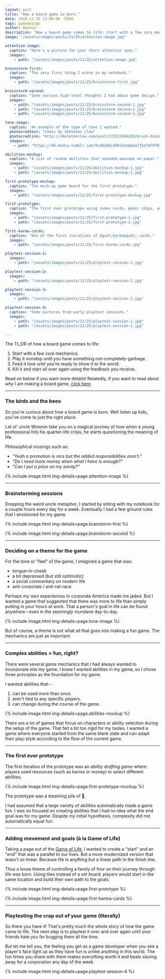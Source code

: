```yaml
---
layout: post
title: "How a board game is born."
date: 2018-11-25 12:00:00 -0500
tags: gamedesign
author: Wonmin
description: "How a board game comes to life: start with a few core mechanics and play it over and over again until something not-completely-garbage emerges. Then feed it love until you're ready to show it to the world. Then kill it and start all over again using the feedback you receive."
image: "/assets/images/posts/11/25/attention-image.jpg"

attention-image:
  caption: "Here's a picture for your short attention span."
  images:
    - path: "/assets/images/posts/11/25/attention-image.jpg"

brainstorm-first:
  caption: "The very first thing I wrote in my notebook."
  images:
    - path: "/assets/images/posts/11/25/brainstorm-first.jpg"

brainstorm-second:
  caption: "Some various high-level thoughts I had about game design."
  images:
    - path: "/assets/images/posts/11/25/brainstorm-second-1.jpg"
    - path: "/assets/images/posts/11/25/brainstorm-second-2.jpg"
    - path: "/assets/images/posts/11/25/brainstorm-second-3.jpg"

tone-image:
  caption: "An example of the type of tone I wanted."
  photocredtext: "Comic by Skeleton Claw"
  photocredlink: "http://skeletonclaw.com/post/172523266228/brain-drain-patreon-facebook-twitter"
  images:
    - path: "https://66.media.tumblr.com/9cdb3d6cd00142e8aba715e7d79f03b4/tumblr_p6kh16IoMf1u0glb4o1_1280.jpg"

abilities-mockup:
  caption: "A list of random abilities that sounded awesome on paper."
  images:
    - path: "/assets/images/posts/11/25/abilities-mockup-1.jpg"
    - path: "/assets/images/posts/11/25/abilities-mockup-2.jpg"

first-prototype-mockup:
  caption: "The mock-up game board for the first prototype."
  images:
    - path: "/assets/images/posts/11/25/first-prototype-mockup.jpg"

first-prototype:
  caption: "The first ever prototype using index cards, poker chips, and my little cousin's Lego pieces."
  images:
    - path: "/assets/images/posts/11/25/first-prototype-1.jpg"
    - path: "/assets/images/posts/11/25/first-prototype-2.jpg"

first-karma-cards:
  caption: "One of the first iterations of &quot;karma&quot; cards."
  images:
    - path: "/assets/images/posts/11/25/first-karma-cards.jpg"

playtest-session-1:
  images:
    - path: "/assets/images/posts/11/25/playtest-session-1.jpg"

playtest-session-2:
  images:
    - path: "/assets/images/posts/11/25/playtest-session-2.jpg"

playtest-session-3:
  images:
    - path: "/assets/images/posts/11/25/playtest-session-3.jpg"

playtest-session-4:
  caption: "Some pictures from early playtest sessions."
  images:
    - path: "/assets/images/posts/11/25/playtest-session-1.jpg"
    - path: "/assets/images/posts/11/25/playtest-session-2.jpg"

---
```


The TL;DR of how a board game comes to life:
1. Start with a few core mechanics.
2. Play it nonstop until you have something not-completely-garbage.
3. Feed it love until you're ready to show it to the world.
4. Kill it and start all over again using the feedback you receive.

Read on below if you want more details! Relatedly, if you want to read about _why_ I am making a board game, [click here](../12/why-am-i-making-a-board-game-wonmin.html).

---

### The birds and the bees

So you're curious about how a board game is born. Well listen up kids, you've come to just the right place.

Let ol' uncle Wonmin take you on a magical journey of how when a young professional hits his quarter-life crisis, he starts questioning the meaning of life.

Philosophical musings such as:
 - _"Yeah a promotion is nice but the added responsibilities aren't."_
 - _"Do I need more money when what I have is enough?"_
 - _"Can I put a price on my sanity?"_

{% include image.html img-details=page.attention-image %}

---

### Brainstorming sessions

Dropping the weird uncle metaphor, I started by sitting with my notebook for a couple hours every day for a week. Eventually I had a few ground rules that I envisioned for my game.

{% include image.html img-details=page.brainstorm-first %}

{% include image.html img-details=page.brainstorm-second %}

---

### Deciding on a theme for the game

For the tone or "feel" of the game, I imagined a game that was:
* tongue-in-cheek
* a bit depressed (but still optimistic)
* a social commentary on modern life
* anti-corporate / anti-rat-race

Perhaps my own experiences in corporate America made me jaded. But I wanted a game that suggested that there was more to life than simply putting in your hours at work. That a person's goal in life can be found anywhere--even in the seemingly mundane day-to-day.

{% include image.html img-details=page.tone-image %}

But of course, a theme is not what all that goes into making a fun game. The mechanics are just as important.

---

### Complex abilities = fun, right? ###

There were several game mechanics that I had always wanted to incorporate into my game. I knew I wanted abilities in my game, so I chose three principles as the foundation for my game.

I wanted abilities that--
1. can be used more than once.
2. aren't tied to any specific players.
3. can change during the course of the game.

{% include image.html img-details=page.abilities-mockup %}

There are a lot of games that focus on characters or ability selection during the setup of the game. That felt a bit too rigid for my tastes. I wanted a game where everyone started from the same blank slate and can adapt their play-style according to the flow of the current game.

---

### The first ever prototype

The first iteration of the prototype was an _ability drafting game_ where players used resources (such as karma or money) to select different abilities.

{% include image.html img-details=page.first-prototype-mockup %}

The prototype was a steaming pile of 💩.

I had assumed that a large variety of abilities automatically made a game fun. I was so focused on creating abilities that I had no idea what the end goal was for my game. Despite my initial hypothesis, complexity did not automatically equal fun.

---

### Adding movement and goals (à la Game of Life)

Taking a page out of the [Game of Life](https://en.wikipedia.org/wiki/Conway%27s_Game_of_Life), I wanted to create a "start" and an "end" that was a parallel to our lives. But a more modernized version that wasn't so linear. Because life is anything but a linear path to the finish line.

Thus a loose theme of controlling a family of four on their journey through life was born. Using tiles instead of a set board, players would start in the same location and build their own path to the goals.

{% include image.html img-details=page.first-prototype %}

{% include image.html img-details=page.first-karma-cards %}

---

### Playtesting the crap out of your game (literally)

So there you have it! That's pretty much the whole story of how the game came to life. The next step is to playtest it over and over again until your friends hate you for bugging them all the time.

But let me tell you, the feeling you get as a game developer when you see a player's face light up as they have fun is unlike anything in this world. The fun times you share with them makes everything worth it and beats slaving away for a corporation any day of the week.

{% include image.html img-details=page.playtest-session-4 %}
